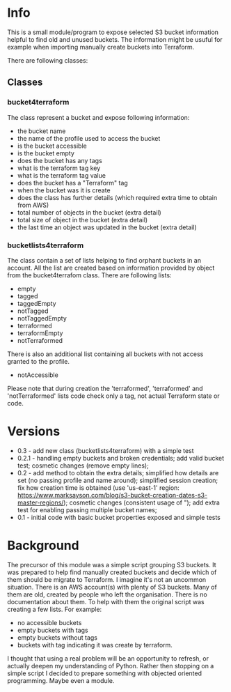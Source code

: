 # Info

This is a small module/program to expose selected S3 bucket information helpful to find old and unused buckets.
The information might be usuful for example when importing manually create buckets into Terraform.

There are following classes:

## Classes

### bucket4terraform
The class represent a bucket and expose following information:
- the bucket name
- the name of the profile used to access the bucket
- is the bucket accessible
- is the bucket empty
- does the bucket has any tags
- what is the terraform tag key
- what is the terraform tag value
- does the bucket has a "Terraform" tag
- when the bucket was it is create
- does the class has further details (which required extra time to obtain from AWS)
- total number of objects in the bucket (extra detail)
- total size of object in the bucket (extra detail)
- the last time an object was updated in the bucket (extra detail)

### bucketlists4terraform
The class contain a set of lists helping to find orphant buckets in an account.
All the list are created based on information provided by object from the bucket4terrafom class.
There are following lists:
- empty
- tagged
- taggedEmpty
- notTagged
- notTaggedEmpty
- terraformed
- terraformEmpty
- notTerraformed

There is also an additional list containing all buckets with not access granted to the profile.
- notAccessible

Please note that during creation the 'terraformed', 'terraformed' and 'notTerraformed' lists code check only a tag, not actual Terraform state or code.

# Versions

- 0.3 - add new class (bucketlists4terraform) with a simple test
- 0.2.1 - handling empty buckets and broken credentials;
      add valid bucket test;
      cosmetic changes (remove empty lines);
- 0.2 - add method to obtain the extra details;
      simplified how details are set (no passing profile and name around);
      simplified session creation;
      fix how creation time is obtained (use 'us-east-1' region: https://www.marksayson.com/blog/s3-bucket-creation-dates-s3-master-regions/);
      cosmetic changes (consistent usage of ");
      add extra test for enabling passing multiple bucket names;
- 0.1 - initial code with basic bucket properties exposed and simple tests


# Background

The precursor of this module was a simple script grouping S3 buckets.
It was prepared to help find manually created buckets and decide which of them should be migrate to Terraform.
I imagine it's not an uncommon situation.
There is an AWS account(s) with plenty of S3 buckets.
Many of them are old, created by people who left the organisation.
There is no documentation about them.
To help with them the original script was creating a few lists.
For example:
- no accessible buckets
- empty buckets with tags
- empty buckets without tags
- buckets with tag indicating it was create by terraform.

I thought that using a real problem will be an opportunity to refresh, or actually deepen my understanding of Python.
Rather then stopping on a simple script I decided to prepare something with objected oriented programming.
Maybe even a module.

